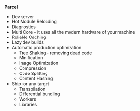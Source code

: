 


**Parcel**
- Dev server
- Hot Module Reloading
- Diagnostics
- Multi Core - it uses all the modern hardware of your machine
- Reliable Caching
- Lazy dev builds
- Automatic production optimization
    - Tree Shaking - removing dead code
    - Minification
    - Image Optimization
    - Compression
    - Code Splitting
    - Content Hashing
- Ship for any target
    - Transpilation
    - Differential bundling
    - Workers
    - Libraries